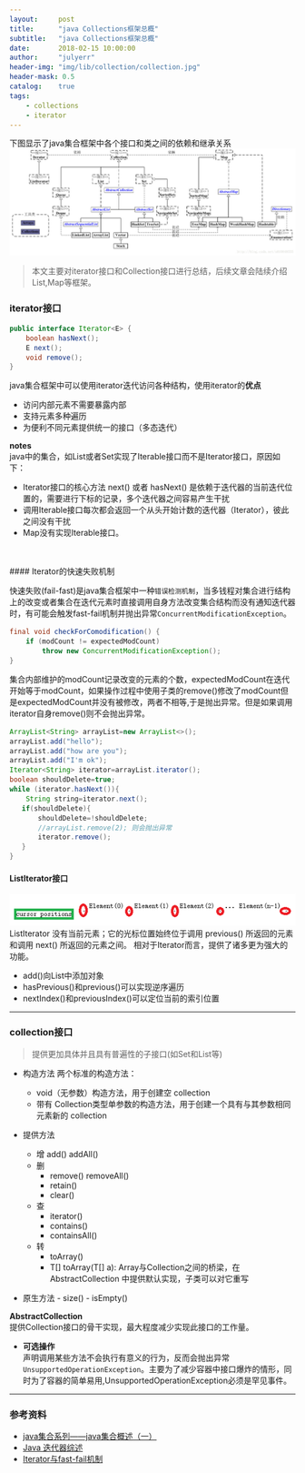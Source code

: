 ```yaml
---
layout:     post
title:      "java Collections框架总概"
subtitle:   "java Collections框架总概"
date:       2018-02-15 10:00:00
author:     "julyerr"
header-img: "img/lib/collection/collection.jpg"
header-mask: 0.5
catalog: 	true
tags:
    - collections
    - iterator
---
```



下图显示了java集合框架中各个接口和类之间的依赖和继承关系
![](/img/lib/collection/collections.jpeg)

>本文主要对iterator接口和Collection接口进行总结，后续文章会陆续介绍List,Map等框架。

### iterator接口
```java
public interface Iterator<E> {
    boolean hasNext();
    E next();
    void remove();
}
```
java集合框架中可以使用iterator迭代访问各种结构，使用iterator的**优点**

- 访问内部元素不需要暴露内部
- 支持元素多种遍历
- 为便利不同元素提供统一的接口（多态迭代）

**notes**<br>
	java中的集合，如List或者Set实现了Iterable接口而不是Iterator接口，原因如下：

- Iterator接口的核心方法 next() 或者 hasNext() 是依赖于迭代器的当前迭代位置的，需要进行下标的记录，多个迭代器之间容易产生干扰
- 调用Iterable接口每次都会返回一个从头开始计数的迭代器（Iterator），彼此之间没有干扰
- Map没有实现Iterable接口。
<br>
<br>
#### Iterator的快速失败机制

快速失败(fail-fast)是java集合框架中一种`错误检测机制`，当多钱程对集合进行结构上的改变或者集合在迭代元素时直接调用自身方法改变集合结构而没有通知迭代器时，有可能会触发fast-fail机制并抛出异常`ConcurrentModificationException`。
```java
final void checkForComodification() {
    if (modCount != expectedModCount)
        throw new ConcurrentModificationException();
}
```

集合内部维护的modCount记录改变的元素的个数，expectedModCount在迭代开始等于modCount，如果操作过程中使用子类的remove()修改了modCount但是expectedModCount并没有被修改，两者不相等,于是抛出异常。但是如果调用iterator自身remove()则不会抛出异常。
```java
ArrayList<String> arrayList=new ArrayList<>();
arrayList.add("hello");
arrayList.add("how are you");
arrayList.add("I'm ok");
Iterator<String> iterator=arrayList.iterator();
boolean shouldDelete=true;
while (iterator.hasNext()){
    String string=iterator.next();
   if(shouldDelete){
       shouldDelete=!shouldDelete;
       //arrayList.remove(2); 则会抛出异常
       iterator.remove();
   }
}
```

#### ListIterator接口
![](/img/lib/collection/listIterator.png)
ListIterator 没有当前元素；它的光标位置始终位于调用 previous() 所返回的元素和调用 next() 所返回的元素之间。
相对于Iterator而言，提供了诸多更为强大的功能。

- add()向List中添加对象
- hasPrevious()和previous()可以实现逆序遍历
- nextIndex()和previousIndex()可以定位当前的索引位置

---

### collection接口
>提供更加具体并且具有普遍性的子接口(如Set和List等)

- 构造方法
	两个标准的构造方法：
	- void（无参数）构造方法，用于创建空 collection
	- 带有 Collection类型单参数的构造方法，用于创建一个具有与其参数相同元素新的 collection

- 提供方法
	- 增
		add() addAll()
	- 删
		- remove() removeAll()
		- retain()
		- clear()
	- 查
		- iterator()
		- contains()
		- containsAll()
	- 转
		- toArray()
		- T[] toArray(T[] a): Array与Collection之间的桥梁，在 AbstractCollection 中提供默认实现，子类可以对它重写
	
 - 原生方法
    	- size()
    	- isEmpty()

**AbstractCollection**<br>
	提供Collection接口的骨干实现，最大程度减少实现此接口的工作量。

- **可选操作**<br>
	声明调用某些方法不会执行有意义的行为，反而会抛出异常`UnsupportedOperationException`。主要为了减少容器中接口爆炸的情形，同时为了容器的简单易用,UnsupportedOperationException必须是罕见事件。

---

### 参考资料
- [java集合系列——java集合概述（一）](http://blog.csdn.net/u010648555/article/details/56049460)
- [Java 迭代器综述](http://blog.csdn.net/justloveyou_/article/details/53487707)
- [Iterator与fast-fail机制](https://www.jianshu.com/p/1c2d31b1f69e)